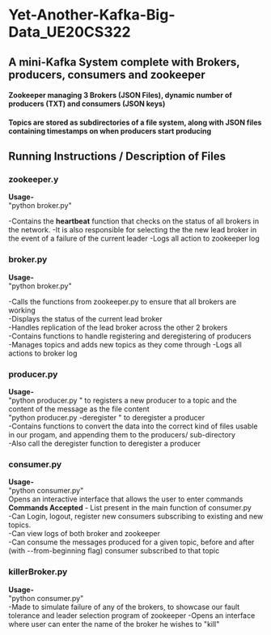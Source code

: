 # Yet-Another-Kafka-Big-Data_UE20CS322
## A mini-Kafka System complete with Brokers, producers, consumers and zookeeper
#### Zookeeper managing 3 Brokers (JSON Files), dynamic number of producers (TXT) and consumers (JSON keys)
#### Topics are stored as subdirectories of a file system, along with JSON files containing timestamps on when producers start producing 
## Running Instructions / Description of Files

### zookeeper.y
**Usage-** <br>
"python broker.py" <br>

-Contains the **heartbeat** function that checks on the status of all brokers in the network.
-It is also responsible for selecting the the new lead broker in the event of a failure of the current leader
-Logs all action to zookeeper log

### broker.py
**Usage-** <br>
"python broker.py" <br>

-Calls the functions from zookeeper.py to ensure that all brokers are working <br>
-Displays the status of the current lead broker <br>
-Handles replication of the lead broker across the other 2 brokers <br>
-Contains functions to handle registering and deregistering of producers <br>
-Manages topics and adds new topics as they come through
-Logs all actions to broker log

### producer.py
**Usage-** <br>
"python producer.py <topicName> <fileName>" to registers a new producer to a topic and the content of the message as the file content <br>
"python producer.py -deregister <producerName>" to deregister a producer<br> 
-Contains functions to convert the data into the correct kind of files usable in our progam, and appending them to the producers/ sub-directory <br>
-Also call the deregister function to deregister a producer <br>

### consumer.py
**Usage-** <br>
"python consumer.py" <br>
Opens an interactive interface that allows the user to enter commands <br>
**Commands Accepted** - List present in the main function of consumer.py <br>
-Can Login, logout, register new consumers subscribing to existing and new topics. <br>
-Can view logs of both broker and zookeeper <br>
-Can consume the messages produced for a given topic, before and after (with --from-beginning flag) consumer subscribed to that topic
### killerBroker.py
**Usage-** <br>
"python consumer.py" <br>
-Made to simulate failure of any of the brokers, to showcase our fault tolerance and leader selection program of zookeeper
-Opens an interface where user can enter the name of the broker he wishes to "kill" <br>


